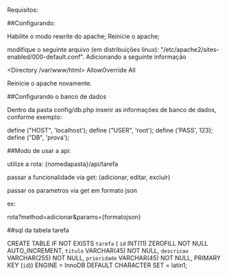 Requisitos:

##Configurando:

Habilite o modo rewrite do apache;
Reinicie o apache;

modifique o seguinte arquivo (em distribuições linux):
"/etc/apache2/sites-enabled/000-default.conf". Adicionando a seguinte informação

<Directory /var/www/html>
    AllowOverride All
 </Directory>

Reinicie o apache novamente.

##Configurando o banco de dados

Dentro da pasta config/db.php inserir as informações de banco de dados, conforme exemplo:

define ("HOST", 'localhost');
define ("USER", 'root');
define ('PASS', 123);
define ("DB", 'prova');

##Modo de usar a api:

utilize a rota: {nomedapasta}/api/tarefa

passar a funcionalidade via get: (adicionar, editar, excluir) 

passar os parametros via get em formato json

ex:

rota?method=adicionar&params={formatojson}

##sql da tabela tarefa

CREATE TABLE IF NOT EXISTS `tarefa` (
  `id` INT(11) ZEROFILL NOT NULL AUTO_INCREMENT,
  `titulo` VARCHAR(45) NOT NULL,
  `descricao` VARCHAR(255) NOT NULL,
  `prioridade` VARCHAR(45) NOT NULL,
  PRIMARY KEY (`id`))
ENGINE = InnoDB
DEFAULT CHARACTER SET = latin1;















